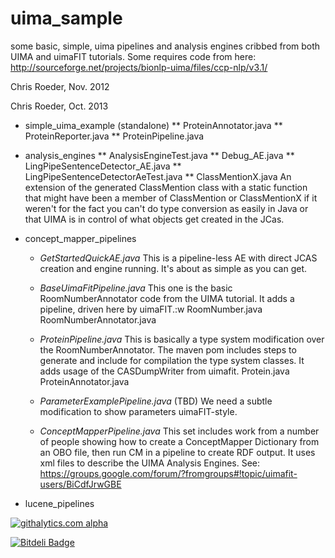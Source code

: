 uima_sample
===========

some basic, simple, uima pipelines and analysis engines cribbed from
both UIMA and uimaFIT tutorials. Some requires code from here:
http://sourceforge.net/projects/bionlp-uima/files/ccp-nlp/v3.1/

Chris Roeder, Nov. 2012

Chris Roeder, Oct. 2013

* simple_uima_example (standalone)
	** ProteinAnnotator.java
	** ProteinReporter.java
	** ProteinPipeline.java

* analysis_engines
	** AnalysisEngineTest.java
	** Debug_AE.java
	** LingPipeSentenceDetector_AE.java
	** LingPipeSentenceDetectorAeTest.java
	** ClassMentionX.java
		An extension of the generated ClassMention class with a static function
		that might have been a member of ClassMention or ClassMentionX if it
		weren't for the fact you can't do type conversion as easily in Java
		or that UIMA is in control of what objects get created in the JCas.

* concept_mapper_pipelines
	* *GetStartedQuickAE.java* This is a pipeline-less AE with direct JCAS creation and engine running. It's about as simple as you can get.

	* *BaseUimaFitPipeline.java* This one is the basic RoomNumberAnnotator code from the UIMA tutorial.  It adds a pipeline, driven here by uimaFIT.:w RoomNumber.java RoomNumberAnnotator.java

	* *ProteinPipeline.java* This is basically a type system modification over the RoomNumberAnnotator.  The maven pom includes steps to generate and include for compilation the type system classes.  It adds usage of the CASDumpWriter from uimafit.  Protein.java ProteinAnnotator.java

	* *ParameterExamplePipeline.java* (TBD) We need a subtle modification to show parameters uimaFIT-style.

	* *ConceptMapperPipeline.java* This set includes work from a number of people showing how to create a ConceptMapper Dictionary from an OBO file, then run CM in a pipeline to create RDF output.  It uses xml files to describe the UIMA Analysis Engines.  See: https://groups.google.com/forum/?fromgroups#!topic/uimafit-users/BiCdfJrwGBE

* lucene_pipelines
 
[![githalytics.com alpha](https://cruel-carlota.pagodabox.com/51326b276ac97a08eefd1f7b010eea0e "githalytics.com")](http://githalytics.com/croeder/uima_sample)


[![Bitdeli Badge](https://d2weczhvl823v0.cloudfront.net/croeder/uima_sample/trend.png)](https://bitdeli.com/free "Bitdeli Badge")


